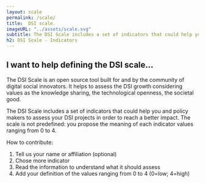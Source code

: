 ```yaml
---
layout: scale
permalink: /scale/
title:  DSI scale.
imageURL: "../assets/scale.svg"
subtitle: The DSI Scale includes a set of indicators that could help you and policy makers to assess your DSI projects in order to
h2: DSI Scale - Indicators
---
```


## I want to help defining the DSI scale...

The DSI Scale is an open source tool built for and by the community of digital social innovators. It helps to assess the DSI growth considering values as the knowledge sharing, the technological openness, the societal good.

The DSI Scale includes a set of indicators that could help you and policy makers to assess your DSI projects in order to reach a better impact. The scale is not predefined: you propose the meaning of each indicator values ranging from 0 to 4.

How to contribute:

1. Tell us your name or affiliation (optional)
2. Chose  more indicator
3. Read the information to understand what it should assess
4. Add your definition of the values ranging from 0 to 4 (0=low; 4=high)
